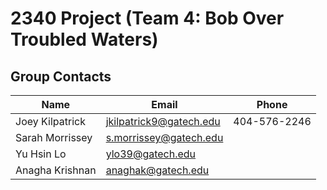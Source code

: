 # 2340 Project (Team 4: Bob Over Troubled Waters)
## Group Contacts
|Name|Email|Phone|
|----|-----|-----|
|Joey Kilpatrick|jkilpatrick9@gatech.edu|404-576-2246|
|Sarah Morrissey|s.morrissey@gatech.edu|
|Yu Hsin Lo|ylo39@gatech.edu|
|Anagha Krishnan|anaghak@gatech.edu|

